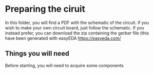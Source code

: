 # Preparing the ciruit

In this folder, you will find a PDF with the schematic of the circuit. If you wish to make your own circuit board, just follow the schematic. If you instead prefer, you can download the zip containing the gerber file (this have been generated with easyEDA https://easyeda.com/

## Things you will need

Before starting, you will need to acquire some components
